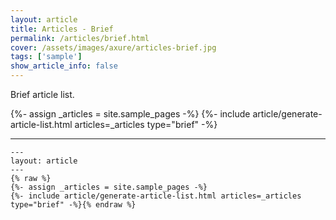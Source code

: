 ```yaml
---
layout: article
title: Articles - Brief
permalink: /articles/brief.html
cover: /assets/images/axure/articles-brief.jpg
tags: ['sample']
show_article_info: false
---
```


Brief article list.

<!--more-->

<!-- <div class="article__content" markdown="1"> -->

{%- assign _articles = site.sample_pages -%}
{%- include article/generate-article-list.html articles=_articles type="brief" -%}

<!-- =========================== -->

---

```liquid
---
layout: article
---
{% raw %}
{%- assign _articles = site.sample_pages -%}
{%- include article/generate-article-list.html articles=_articles type="brief" -%}{% endraw %}
```

<!-- </div> -->
